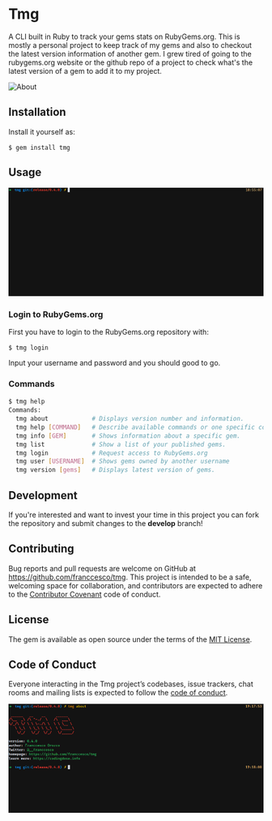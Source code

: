 # Tmg

A CLI built in Ruby to track your gems stats on RubyGems.org. This is mostly a personal project to keep track of my gems and also to checkout the latest version information of another gem. I grew tired of going to the rubygems.org website or the github repo of a project to check what's the latest version of a gem to add it to my project.

![About](assets/tmg_list.gif)

## Installation

Install it yourself as:

    $ gem install tmg

## Usage
![TMG Usage](assets/tmg_usage.gif)

### Login to RubyGems.org
First you have to login to the RubyGems.org repository with:

    $ tmg login

Input your username and password and you should good to go.

### Commands
```sh
$ tmg help
Commands:
  tmg about            # Displays version number and information.
  tmg help [COMMAND]   # Describe available commands or one specific command
  tmg info [GEM]       # Shows information about a specific gem.
  tmg list             # Show a list of your published gems.
  tmg login            # Request access to RubyGems.org
  tmg user [USERNAME]  # Shows gems owned by another username
  tmg version [gems]   # Displays latest version of gems.
```

## Development
If you're interested and want to invest your time in this project you can fork the repository and submit changes to the **develop** branch!

## Contributing

Bug reports and pull requests are welcome on GitHub at https://github.com/franccesco/tmg. This project is intended to be a safe, welcoming space for collaboration, and contributors are expected to adhere to the [Contributor Covenant](http://contributor-covenant.org) code of conduct.

## License

The gem is available as open source under the terms of the [MIT License](https://opensource.org/licenses/MIT).

## Code of Conduct

Everyone interacting in the Tmg project’s codebases, issue trackers, chat rooms and mailing lists is expected to follow the [code of conduct](https://github.com/[USERNAME]/tmg/blob/master/CODE_OF_CONDUCT.md).

![About](assets/tmg_about.png)
